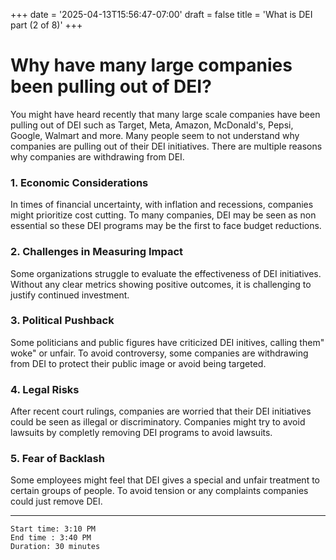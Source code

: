 +++
date = '2025-04-13T15:56:47-07:00'
draft = false
title = 'What is DEI part (2 of 8)'
+++

# Why have many large companies been pulling out of DEI?

You might have heard recently that many large scale companies have been pulling out of DEI such as Target, Meta, Amazon, McDonald's, Pepsi, Google, Walmart and more. Many people seem to not understand why companies are pulling out of their DEI initiatives. There are multiple reasons why companies are withdrawing from DEI. 

### 1.  Economic Considerations
In times of financial uncertainty, with inflation and recessions, companies might prioritize cost cutting. To many companies, DEI may be seen as non essential so these DEI programs may be the first to face budget reductions.

### 2. Challenges in Measuring Impact
Some organizations struggle to evaluate the effectiveness of DEI initiatives. Without any clear metrics showing positive outcomes, it is challenging to justify continued investment.

### 3. Political Pushback
Some politicians and public figures have criticized DEI initives, calling them" woke" or unfair. To avoid controversy, some companies are withdrawing from DEI to protect their public image or avoid being targeted. 

### 4. Legal Risks
After recent court rulings, companies are worried that their DEI initiatives could be seen as illegal or discriminatory. Companies might try to avoid lawsuits by completly removing DEI programs to avoid lawsuits. 

### 5. Fear of Backlash
Some employees might feel that DEI gives a special and unfair treatment to certain groups of people. To avoid tension or any complaints companies could just remove DEI.

---
```
Start time: 3:10 PM
End time : 3:40 PM
Duration: 30 minutes
```